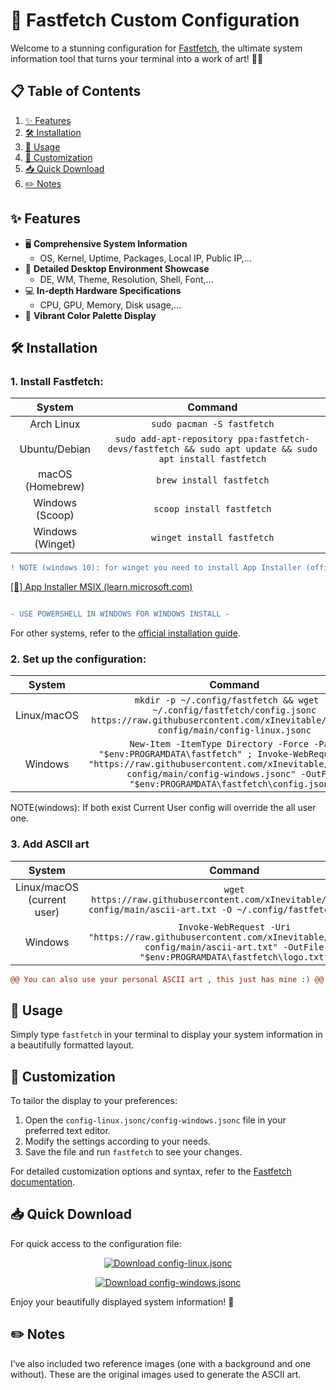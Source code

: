 # 🚀 Fastfetch Custom Configuration

Welcome to a stunning configuration for [Fastfetch](https://github.com/fastfetch-cli/fastfetch), the ultimate system information tool that turns your terminal into a work of art! 🎨✨

## 📋 Table of Contents

1. [✨ Features](#-features)
2. [🛠️ Installation](#️-installation)
3. [🚀 Usage](#-usage)
4. [🎨 Customization](#-customization)
5. [📥 Quick Download](#-quick-download)
6. [✏️ Notes](#%EF%B8%8F-notes)

## ✨ Features

- 🖥️ **Comprehensive System Information**
  - OS, Kernel, Uptime, Packages, Local IP, Public IP,...
- 🎨 **Detailed Desktop Environment Showcase**
  - DE, WM, Theme, Resolution, Shell, Font,...
- 💻 **In-depth Hardware Specifications**
  - CPU, GPU, Memory, Disk usage,...
- 🌈 **Vibrant Color Palette Display**

## 🛠️ Installation

### 1. Install Fastfetch:
| System | Command |
|:------:|:-------:|
| Arch Linux | `sudo pacman -S fastfetch` |
| Ubuntu/Debian | `sudo add-apt-repository ppa:fastfetch-devs/fastfetch && sudo apt update && sudo apt install fastfetch` |
| macOS (Homebrew) | `brew install fastfetch` |
| Windows (Scoop) | `scoop install fastfetch` |
| Windows (Winget) | `winget install fastfetch` |

  
  
```diff 
! NOTE (windows 10): for winget you need to install App Installer (official microsoft link)-> !
```
<a href=https://learn.microsoft.com/en-us/windows/msix/app-installer/install-update-app-installer title="learn.microsoft.com/en-us/windows/msix/app-installer/"> 
 [💾] App Installer MSIX (learn.microsoft.com) </a>
 
```diff                                                             

- USE POWERSHELL IN WINDOWS FOR WINDOWS INSTALL -
```

        
For other systems, refer to the [official installation guide](https://github.com/fastfetch-cli/fastfetch#installation).

### 2. Set up the configuration:




| System | Command |
|:------:|:-------:|
| Linux/macOS| `mkdir -p ~/.config/fastfetch && wget -O ~/.config/fastfetch/config.jsonc https://raw.githubusercontent.com/xInevitable/fastfetch-config/main/config-linux.jsonc` |
| Windows | ```New-Item -ItemType Directory -Force -Path "$env:PROGRAMDATA\fastfetch" ; Invoke-WebRequest -Uri "https://raw.githubusercontent.com/xInevitable/fastfetch-config/main/config-windows.jsonc" -OutFile "$env:PROGRAMDATA\fastfetch\config.jsonc"``` |



NOTE(windows): If both exist Current User config will override the all user one.

### 3. Add ASCII art
| System | Command |
|:------:|:-------:|
| Linux/macOS (current user)| `wget https://raw.githubusercontent.com/xInevitable/fastfetch-config/main/ascii-art.txt -O ~/.config/fastfetch/logo.txt` |
| Windows | ```Invoke-WebRequest -Uri "https://raw.githubusercontent.com/xInevitable/fastfetch-config/main/ascii-art.txt" -OutFile "$env:PROGRAMDATA\fastfetch\logo.txt"```|

```diff
@@ You can also use your personal ASCII art , this just has mine :) @@
``` 
## 🚀 Usage

Simply type `fastfetch` in your terminal to display your system information in a beautifully formatted layout.

## 🎨 Customization

To tailor the display to your preferences:

1. Open the `config-linux.jsonc/config-windows.jsonc` file in your preferred text editor.
2. Modify the settings according to your needs.
3. Save the file and run `fastfetch` to see your changes.

For detailed customization options and syntax, refer to the [Fastfetch documentation](https://github.com/fastfetch-cli/fastfetch/wiki/Configuration).

## 📥 Quick Download

For quick access to the configuration file:
<p align="center">
  <a href="https://raw.githubusercontent.com/xInevitable/fastfetch-config/main/config-linux.jsonc">
    <img src="https://img.shields.io/badge/Download-config--linux.jsonc-blue" alt="Download config-linux.jsonc">
  </a>
</p>

<p align="center">
  <a href="https://raw.githubusercontent.com/xInevitable/fastfetch-config/main/config-windows.jsonc">
    <img src="https://img.shields.io/badge/Download-config--windows.jsonc-blue" alt="Download config-windows.jsonc">
  </a>
</p>

Enjoy your beautifully displayed system information! 🎉
## ✏️ Notes

I’ve also included two reference images (one with a background and one without).
These are the original images used to generate the ASCII art.
